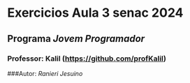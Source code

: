 # Exercicios Aula 3 senac 2024

## Programa *Jovem Programador* 

### Professor: Kalil (https://github.com/profKalil) 

###Autor: *Ranieri Jesuino*
